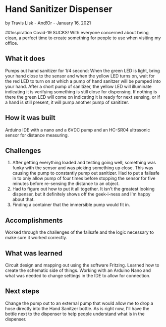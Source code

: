 # Hand Sanitizer Dispenser
by Travis Lisk - And!Or - January 16, 2021
 
##Inspiration
Covid-19 SUCKS! With everyone concerned about being clean, a perfect time to create something for people to use when visiting my office. 
 
## What it does
Pumps out hand sanitizer for 1/4 second: When the green LED is light, bring your hand close to the sensor and when the yellow LED turns on, wait for the red LED to turn on at which a pump of hand sanitzer will be pumped into your hand. After a short pump of sanitizer, the yellow LED will illuminate indicating it is verifying something is still close for dispensing. If nothing is there the green LED will come on indicating it is ready for next sensing, or if a hand is still present, it will pump another pump of sanitizer.

## How it was built
Arduino IDE with a nano and a 6VDC pump and an HC-SR04 ultrasonic sensor for distance measuring.

## Challenges
1) After getting everything loaded and testing going well, something was funky with the sensor and was picking something up close. This was causing the pump to constantly pump out sanitizer. Had to put a failsafe in to only allow pump of four times before stopping the sensor for five minutes before re-sensing the distance to an object.
2) Had to figure out how to put it all together. It isn't the greatest looking dispenser, but it definitely shows off the geek-i-ness and I'm happy about that.
3) Finding a container that the immersible pump would fit in.

## Accomplishments
Worked through the challenges of the failsafe and the logic necessary to make sure it worked correctly.

## What was learned
Circuit design and mapping out using the software Fritzing. Learned how to create the schematic side of things. Working with an Arduino Nano and what was needed to change settings in the IDE to allow for connection.

## Next steps
Change the pump out to an external pump that would allow me to drop a hose directly into the Hand Sanitzer bottle. As is right now, I'll have the bottle next to the dispenser to help people understand what is in the dispenser.
